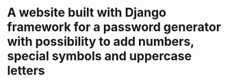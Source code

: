 # A website built with Django framework for a password generator with possibility to add numbers, special symbols and uppercase letters
